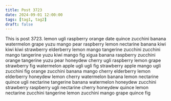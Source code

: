 ```yaml
---
title: Post 3723
date: 2024-09-01 12:00:00
tags: [tag1, tag2]
draft: false
---
```

This is post 3723.
lemon
ugli
raspberry
orange
date
quince
zucchini
banana
watermelon
grape
yuzu
mango
pear
raspberry
lemon
nectarine
banana
kiwi
kiwi
kiwi
strawberry
elderberry
lemon
mango
tangerine
zucchini
zucchini
mango
tangerine
yuzu
kiwi
mango
fig
xigua
banana
raspberry
zucchini
orange
tangerine
yuzu
pear
honeydew
cherry
ugli
raspberry
lemon
grape
strawberry
fig
watermelon
apple
ugli
ugli
fig
strawberry
apple
mango
ugli
zucchini
fig
orange
zucchini
banana
mango
cherry
elderberry
lemon
elderberry
honeydew
lemon
cherry
watermelon
banana
lemon
nectarine
quince
ugli
nectarine
tangerine
banana
watermelon
honeydew
zucchini
strawberry
raspberry
ugli
nectarine
cherry
honeydew
quince
lemon
nectarine
zucchini
tangerine
lemon
zucchini
mango
grape
quince
fig
